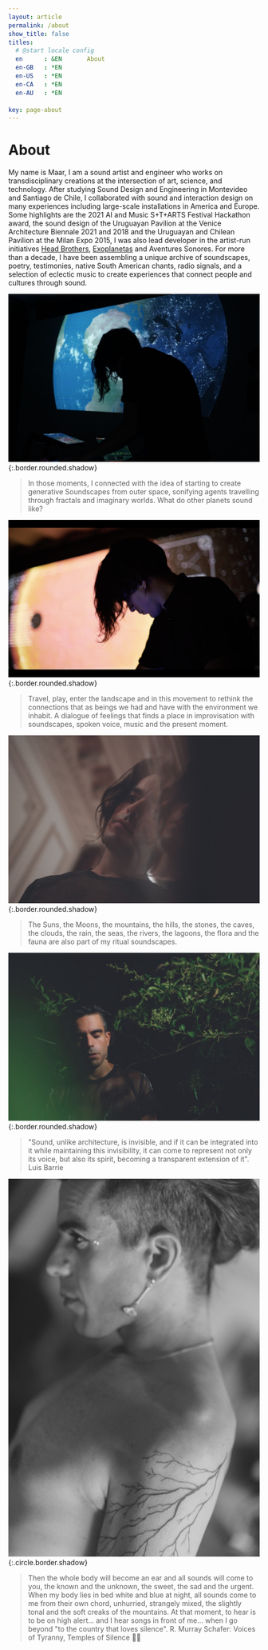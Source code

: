 ```yaml
---
layout: article
permalink: /about
show_title: false
titles:
  # @start locale config
  en      : &EN       About
  en-GB   : *EN
  en-US   : *EN
  en-CA   : *EN
  en-AU   : *EN

key: page-about
---
```


# <i class="fas fa-rainbow" style="color:#1fffff;"></i> About 

My name is Maar, I am a sound artist and engineer who works on transdisciplinary creations at the intersection of art, science, and technology. After studying Sound Design and Engineering in Montevideo and Santiago de Chile, I collaborated with sound and interaction design on many experiences including large-scale installations in America and Europe. Some highlights are the 2021 AI and Music S+T+ARTS Festival Hackathon award, the sound design of the Uruguayan Pavilion at the Venice Architecture Biennale 2021 and 2018 and the Uruguayan and Chilean Pavilion at the Milan Expo 2015, I was also lead developer in the artist-run initiatives <a href="http://headbrothers.com" rel="Head Brothers Home Page" target="_blank">Head Brothers</a>, <a href="http://headbrothers.com/exoplanetas" rel="Exoplanetas Page" target="_blank">Exoplanetas</a> and Aventures Sonores. For more than a decade, I have been assembling a unique archive of soundscapes, poetry, testimonies, native South American chants, radio signals, and a selection of eclectic music to create experiences that connect people and cultures through sound.


![Image](/img/maar-earth.jpg){:.border.rounded.shadow}

>In those moments, I connected with the idea of starting to create generative Soundscapes from outer space, sonifying agents travelling through fractals and imaginary worlds. What do other planets sound like? 

![Image](/img/maar-sun.png){:.border.rounded.shadow}

>Travel, play, enter the landscape and in this movement to rethink the connections that as beings we had and have with the environment we inhabit. A dialogue of feelings that finds a place in improvisation with soundscapes, spoken voice, music and the present moment.

![Image](/img/maar-8.jpg){:.border.rounded.shadow}

>The Suns, the Moons, the mountains, the hills, the stones, the caves, the clouds, the rain, the seas, the rivers, the lagoons, the flora and the fauna are also part of my ritual soundscapes. 

![Image](/img/maar-1.jpg){:.border.rounded.shadow}

> "Sound, unlike architecture, is invisible, and if it can be integrated into it while maintaining this invisibility, it can come to represent not only its voice, but also its spirit, becoming a transparent extension of it". Luis Barrie

![Image](/img/maar-32.jpg){:.circle.border.shadow}

> Then the whole body will become an ear and all sounds will come to you, the known and the unknown, the sweet, the sad and the urgent. When my body lies in bed white and blue at night, all sounds come to me from their own chord, unhurried, strangely mixed, the slightly tonal and the soft creaks of the mountains. At that moment, to hear is to be on high alert... and I hear songs in front of me... when I go beyond "to the country that loves silence". 
R. Murray Schafer: Voices of Tyranny, Temples of Silence 🙏🏽